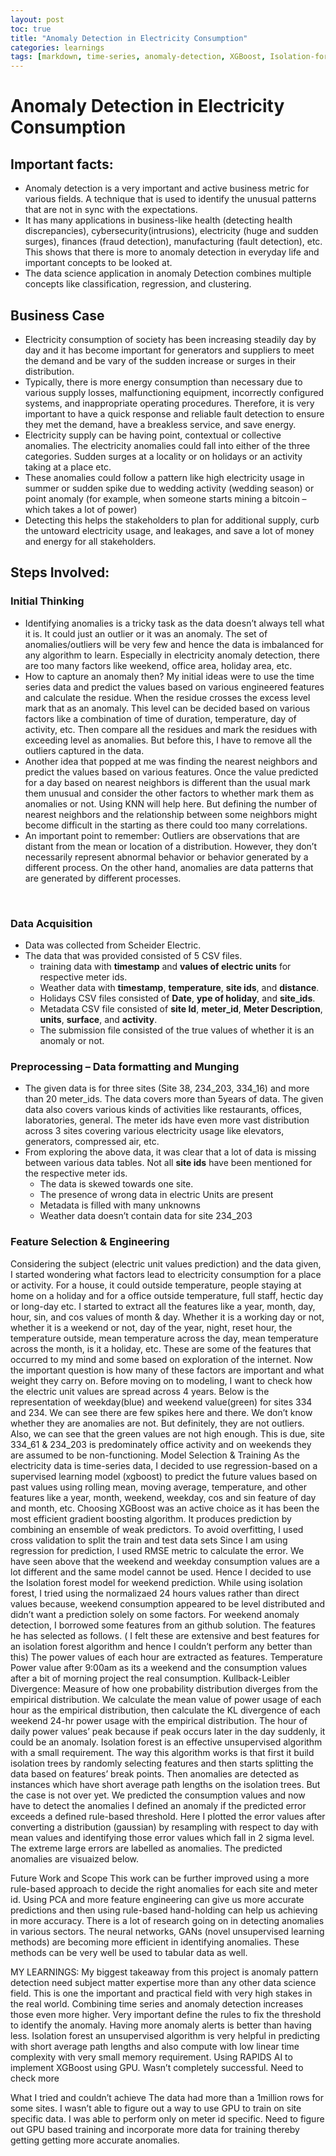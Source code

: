```yaml
---
layout: post
toc: true
title: "Anomaly Detection in Electricity Consumption"
categories: learnings
tags: [markdown, time-series, anomaly-detection, XGBoost, Isolation-forest, cudf, GPU, big-data, html, EDA, Plotly]
---
```


# Anomaly Detection in Electricity Consumption


## Important facts:
* Anomaly detection is a very important and active business metric for various fields. A technique that is used to identify the unusual patterns that are not in sync with the expectations.
* It has many applications in business-like health (detecting health discrepancies), cybersecurity(intrusions), electricity (huge and sudden surges), finances (fraud detection), manufacturing (fault detection), etc. This shows that there is more to anomaly detection in everyday life and important concepts to be looked at.
* The data science application in anomaly Detection combines multiple concepts like classification, regression, and clustering.


## Business Case
* Electricity consumption of society has been increasing steadily day by day and it has become important for generators and suppliers to meet the demand and be vary of the sudden increase or surges in their distribution. 
* Typically, there is more energy consumption than necessary due to various supply losses, malfunctioning equipment, incorrectly configured systems, and inappropriate operating procedures. Therefore, it is very important to have a quick response and reliable fault detection to ensure they met the demand, have a breakless service, and save energy.
* Electricity supply can be having point, contextual or collective anomalies. The electricity anomalies could fall into either of the three categories. Sudden surges at a locality or on holidays or an activity taking at a place etc.
* These anomalies could follow a pattern like high electricity usage in summer or sudden spike due to wedding activity (wedding season) or point anomaly (for example, when someone starts mining a bitcoin – which takes a lot of power)
* Detecting this helps the stakeholders to plan for additional supply, curb the untoward electricity usage, and leakages, and save a lot of money and energy for all stakeholders.
 
## Steps Involved:


### Initial Thinking
* Identifying anomalies is a tricky task as the data doesn’t always tell what it is. It could just an outlier or it was an anomaly. The set of anomalies/outliers will be very few and hence the data is imbalanced for any algorithm to learn. Especially in electricity anomaly detection, there are too many factors like weekend, office area, holiday area, etc.
* How to capture an anomaly then? My initial ideas were to use the time series data and predict the values based on various engineered features and calculate the residue. When the residue crosses the excess level mark that as an anomaly. This level can be decided based on various factors like a combination of time of duration, temperature, day of activity, etc. Then compare all the residues and mark the residues with exceeding level as anomalies. But before this, I have to remove all the outliers captured in the data.
* Another idea that popped at me was finding the nearest neighbors and predict the values based on various features. Once the value predicted for a day based on nearest neighbors is different than the usual mark them unusual and consider the other factors to whether mark them as anomalies or not. Using KNN will help here. But defining the number of nearest neighbors and the relationship between some neighbors might become difficult in the starting as there could too many correlations.
* An important point to remember: Outliers are observations that are distant from the mean or location of a distribution. However, they don’t necessarily represent abnormal behavior or behavior generated by a different process. On the other hand, anomalies are data patterns that are generated by different processes.
<p>&nbsp;</p>

### Data Acquisition
* Data was collected from Scheider Electric.
* The data that was provided consisted of 5 CSV files.
  * training data with **timestamp** and **values of electric units** for respective meter ids.
  * Weather data with **timestamp**, **temperature**, **site ids**, and **distance**.
  * Holidays CSV files consisted of **Date**, **ype of holiday**, and **site_ids**.
  * Metadata CSV file consisted of **site Id**, **meter_id**, **Meter Description**, **units**, **surface**, and **activity**.
  * The submission file consisted of the true values of whether it is an anomaly or not.

### Preprocessing – Data formatting and Munging
* The given data is for three sites (Site 38, 234_203, 334_16) and more than 20 meter_ids. The data covers more than 5years of data. The given data also covers various kinds of activities like restaurants, offices, laboratories, general. The meter ids have even more vast distribution across 3 sites covering various electricity usage like elevators, generators, compressed air, etc.
* From exploring the above data, it was clear that a lot of data is missing between various data tables. Not all **site ids** have been mentioned for the respective meter ids.
  * The data is skewed towards one site.
  * The presence of wrong data in electric Units are present
  * Metadata is filled with many unknowns
  * Weather data doesn’t contain data for site 234_203


### Feature Selection & Engineering
Considering the subject (electric unit values prediction) and the data given, I started wondering what factors lead to electricity consumption for a place or activity. For a house, it could outside temperature, people staying at home on a holiday and for a office outside temperature, full staff, hectic day or long-day etc.
I started to extract all the features like a year, month, day, hour, sin, and cos values of month & day. Whether it is a working day or not, whether it is a weekend or not, day of the year, night, reset hour, the temperature outside, mean temperature across the day, mean temperature across the month, is it a holiday, etc.
These are some of the features that occurred to my mind and some based on exploration of the internet.
Now the important question is how many of these factors are important and what weight they carry on.
Before moving on to modeling, I want to check how the electric unit values are spread across 4 years. Below is the representation of weekday(blue) and weekend value(green) for sites 334 and 234. We can see there are few spikes here and there. We don’t know whether they are anomalies are not. But definitely, they are not outliers.
Also, we can see that the green values are not high enough. This is due, site 334_61 & 234_203 is predominately office activity and on weekends they are assumed to be non-functioning.
Model Selection & Training
As the electricity data is time-series data, I decided to use regression-based on a supervised learning model (xgboost) to predict the future values based on past values using rolling mean, moving average, temperature, and other features like a year, month, weekend, weekday, cos and sin feature of day and month, etc.
Choosing XGBoost was an active choice as it has been the most efficient gradient boosting algorithm. It produces prediction by combining an ensemble of weak predictors. 
To avoid overfitting, I used cross validation to split the train and test data sets 
Since I am using regression for prediction, I used RMSE metric to calculate the error.
We have seen above that the weekend and weekday consumption values are a lot different and the same model cannot be used. Hence I decided to use the Isolation forest model for weekend prediction. While using isolation forest, I tried using the normalizaed 24 hours values rather than direct values because, weekend consumption appeared to be level distributed and didn’t want a prediction solely on some factors.
For weekend anomaly detection, I borrowed some features from an github solution. The features he has selected as follows. ( I felt these are extensive and best features for an isolation forest algorithm and hence I couldn’t perform any better than this)
The power values of each hour are extracted as features.
Temperature
Power value after 9:00am as its a weekend and the consumption values after a bit of morning project the real consumption.
Kullback-Leibler Divergence: Measure of how one probability distribution diverges from the empirical distribution. We calculate the mean value of power usage of each hour as the empirical distribution, then calculate the KL divergence of each weekend 24-hr power usage with the empirical distribution.
The hour of daily power values’ peak because if peak occurs later in the day suddenly, it could be an anomaly.
Isolation forest is an effective unsupervised algorithm with a small requirement. 
The way this algorithm works is that first it build isolation trees by randomly selecting features and then starts splitting the data based on features’ break points. Then anomalies are detected as instances which have short average path lengths on the isolation trees.
But the case is not over yet. We predicted the consumption values and now have to detect the anomalies
I defined an anomaly if the predicted error exceeds a defined rule-based threshold. 
Here I plotted the error values after converting a distribution (gaussian) by resampling with respect to day with mean values and identifying those error values which fall in 2 sigma level.
The extreme large errors are labelled as anomalies. 
The predicted anomalies are visuaized below.


Future Work and Scope
This work can be further improved using a more rule-based approach to decide the right anomalies for each site and meter id. Using PCA and more feature engineering can give us more accurate predictions and then using rule-based hand-holding can help us achieving in more accuracy.
There is a lot of research going on in detecting anomalies in various sectors. The neural networks, GANs (novel unsupervised learning methods) are becoming more efficient in identifying anomalies. These methods can be very well be used to tabular data as well.
 
MY LEARNINGS:
My biggest takeaway from this project is anomaly pattern detection need subject matter expertise more than any other data science field. 
This is one the important and practical field with very high stakes in the real world.
Combining time series and anomaly detection increases those even more higher. 
Very important define the rules to fix the threshold to identify the anomaly.
Having more anomaly alerts is better than having less.
Isolation forest an unsupervised algorithm is very helpful in predicting with short average path lengths and also compute with low linear time complexity with very small memory requirement. 
Using RAPIDS AI to implement XGBoost using GPU. Wasn’t completely successful. Need to check more

What I tried and couldn’t achieve
The data had more than a 1million rows for some sites. I wasn’t able to figure out a way to use GPU to train on site specific data. I was able to perform only on meter id specific. 
Need to figure out GPU based training and incorporate more data for training thereby getting getting more accurate anomalies.


